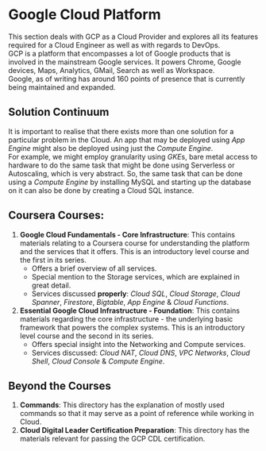 # Google Cloud Platform

This section deals with GCP as a Cloud Provider and explores all its features required for a Cloud Engineer as well as with regards to DevOps.<br />
GCP is a platform that encompasses a lot of Google products that is involved in the mainstream Google services. It powers Chrome, Google devices, Maps, Analytics, GMail, Search as well as Workspace. <br />
Google, as of writing has around 160 points of presence that is currently being maintained and expanded.


## Solution Continuum

It is important to realise that there exists more than one solution for a particular problem in the Cloud. An app that may be deployed using *App Engine* might also be deployed using just the *Compute Engine*.<br />
For example, we might employ granularity using *GKE*s, bare metal access to hardware to do the same task that might be done using Serverless or Autoscaling, which is very abstract. So, the same task that can be done using a *Compute Engine* by installing MySQL and starting up the database on it can also be done by creating a Cloud SQL instance.



## Coursera Courses:

1. **Google Cloud Fundamentals - Core Infrastructure**: This contains materials relating to a Coursera course for understanding the platform and the services that it offers. This is an introductory level course and the first in its series.
    - Offers a brief overview of all services.
    - Special mention to the Storage services, which are explained in great detail.
    - Services discussed **properly**: *Cloud SQL*, *Cloud Storage*, *Cloud Spanner*, *Firestore*, *Bigtable*, *App Engine* & *Cloud Functions*.
1. **Essential Google Cloud Infrastructure - Foundation**: This contains materials regarding the core infrastructure - the underlying basic framework that powers the complex systems. This is an introductory level course and the second in its series.
    - Offers special insight into the Networking and Compute services.
    - Services discussed: *Cloud NAT*, *Cloud DNS*, *VPC Networks*, *Cloud Shell*, *Cloud Console* & *Compute Engine*.


## Beyond the Courses

1. **Commands**: This directory has the explanation of mostly used commands so that it may serve as a point of reference while working in Cloud.
1. **Cloud Digital Leader Certification Preparation**: This directory has the materials relevant for passing the GCP CDL certification.